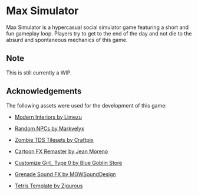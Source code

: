 # Max Simulator

Max Simulator is a hypercasual social simulator game featuring a short and fun gameplay loop. Players try to get to the end of the day and not die to the absurd and spontaneous mechanics of this game.

## Note

This is still currently a WIP.

## Acknowledgements

The following assets were used for the development of this game:

- [Modern Interiors by Limezu](https://limezu.itch.io/moderninteriors)

- [Random NPCs by Markvelyx](https://markvelyx.itch.io/random-npcs)

- [Zombie TDS Tilesets by Craftpix](https://craftpix.net/freebies/free-zombie-tds-tilesets-buildings-and-furniture/?num=3&count=187&sq=tileset&pos=9)

- [Cartoon FX Remaster by Jean Moreno](https://assetstore.unity.com/packages/vfx/particles/cartoon-fx-remaster-free-109565)

- [Customize Girl_ Type 0 by Blue Goblin Store](https://assetstore.unity.com/packages/2d/characters/customize-girl-type-0-149936)

- [Grenade Sound FX by MGWSoundDesign](https://assetstore.unity.com/packages/audio/sound-fx/grenade-sound-fx-147490#content)

- [Tetris Template by Zigurous](https://github.com/zigurous/unity-tetris-tutorial)